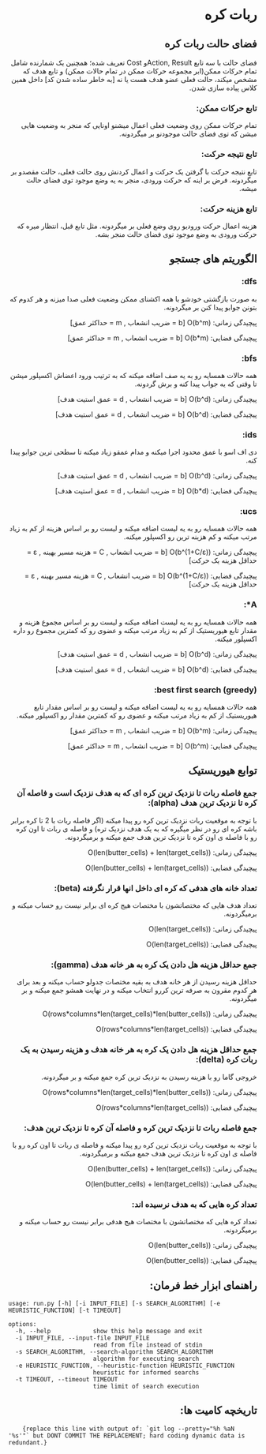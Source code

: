 <div style="direction: rtl;">

# ربات کره

## فضای حالت ربات کره

فضای حالت با سه تابع Action, Resultو Cost تعریف شده؛ همچنین یک شمارنده شامل تمام حرکات ممکن(ابر مجموعه حرکات ممکن در تمام حالات ممکن) و تابع هدف که مشخص میکند، حالت فعلی عضو هدف هست یا نه [به خاطر ساده شدن کد] داخل همین کلاس پیاده سازی شدن.

### تابع حرکات ممکن:

تمام حرکات ممکن روی وضعیت فعلی اعمال میشنو اونایی که منجر به وضعیت هایی میشن که توی فضای حالت موجودنو بر میگردونه.

### تابع نتیجه حرکت:

تابع نتیجه حرکت با گرفتن یک حرکت و اعمال کردنش روی حالت فعلی، حالت مقصدو بر میگردونه. فرض بر اینه که حرکت ورودی، منجر به یه وضع موجود توی فضای حالت میشه.

### تابع هزینه حرکت:

هزینه اعمال حرکت ورودیو روی وضع فعلی بر میگردونه. مثل تابع قبل، انتظار میره که حرکت ورودی به وضع موجود توی فضای حالت منجر بشه.

## الگوریتم های جستجو

### dfs:

به صورت بازگشتی خودشو با همه اکشنای ممکن وضعیت فعلی صدا میزنه و هر کدوم که بتونن جوابو پیدا کنن بر میگردونه.

پیچیدگی زمانی: O(b^m)   [b = ضریب انشعاب , m = حداکثر عمق]

پیچیدگی فضایی: O(b*m)   [b = ضریب انشعاب , m = حداکثر عمق]

### bfs:

همه حالات همسایه رو به یه صف اضافه میکنه که به ترتیب ورود اعضاش اکسپلور میشن تا وقتی که یه جواب پیدا کنه و برش گردونه.

پیچیدگی زمانی: O(b^d)   [b = ضریب انشعاب , d = عمق استیت هدف]

پیچیدگی فضایی: O(b^d)   [b = ضریب انشعاب , d = عمق استیت هدف]

### ids:

دی اف اسو با عمق محدود اجرا میکنه و مدام عمقو زیاد میکنه تا سطحی ترین جوابو پیدا کنه.

پیچیدگی زمانی: O(b^d)   [b = ضریب انشعاب , d = عمق استیت هدف]

پیچیدگی فضایی: O(b*d)   [b = ضریب انشعاب , d = عمق استیت هدف]

### ucs:

همه حالات همسایه رو به یه لیست اضافه میکنه و لیست رو بر اساس هزینه از کم به زیاد مرتب میکنه و کم هزینه ترین رو اکسپلور میکنه.

پیچیدگی زمانی: O(b^(1+C/ε))   [b = ضریب انشعاب , C = هزینه مسیر بهینه , ε = حداقل هزینه یک حرکت]

پیچیدگی فضایی: O(b^(1+C/ε))   [b = ضریب انشعاب , C = هزینه مسیر بهینه , ε = حداقل هزینه یک حرکت]

### A*:

همه حالات همسایه رو به یه لیست اضافه میکنه و لیست رو بر اساس مجموع هزینه و مقدار تابع هیوریستیک از کم به زیاد مرتب میکنه و عضوی رو که کمترین مجموع رو داره اکسپلور میکنه.

پیچیدگی زمانی: O(b^d)   [b = ضریب انشعاب , d = عمق استیت هدف]

پیچیدگی فضایی: O(b^d)   [b = ضریب انشعاب , d = عمق استیت هدف]

### best first search (greedy):

همه حالات همسایه رو به یه لیست اضافه میکنه و لیست رو بر اساس مقدار تابع هیوریستیک از کم به زیاد مرتب میکنه و عضوی رو که کمترین مقدار رو اکسپلور میکنه.

پیچیدگی زمانی: O(b^m)   [b = ضریب انشعاب , m = حداکثر عمق]

پیچیدگی فضایی: O(b^m)   [b = ضریب انشعاب , m = حداکثر عمق]

## توابع هیوریستیک

### جمع فاصله ربات تا نزدیک ترین کره ای که به هدف نزدیک است و فاصله آن کره تا نزدیک ترین هدف (alpha):

با توجه به موقعیت ربات نزدیک ترین کره رو پیدا میکنه (اگر فاصله ربات با 2 تا کره برابر باشه کره ای رو در نظر میگیره که به یک هدف نزدیک تره) و فاصله ی ربات تا اون کره رو با فاصله ی اون کره تا نزدیک ترین هدف جمع میکنه و برمیگردونه.

پیچیدگی زمانی: O(len(butter_cells) + len(target_cells))

پیچیدگی فضایی: O(len(butter_cells) + len(target_cells))

### تعداد خانه های هدفی که کره ای داخل انها قرار نگرفته (beta):

تعداد هدف هایی که مختصاتشون با مختصات هیج کره ای برابر نیست رو حساب میکنه و برمیگردونه.

پیچیدگی زمانی: O(len(target_cells))

پیچیدگی فضایی: O(len(target_cells))

### جمع حداقل هزینه هل دادن یک کره به هر خانه هدف (gamma):

حداقل هزینه رسیدن از هر خانه هدف به بقیه مختصات جدولو حساب میکنه و بعد برای هر کدوم مقرون به صرفه ترین کررو انتخاب میکنه و در نهایت همشو جمع میکنه و بر میگردونه.

پیچیدگی زمانی: O(rows\*columns\*len(target_cells)\*len(butter_cells))

پیچیدگی فضایی: O(rows\*columns\*len(target_cells))

###  جمع حداقل هزینه هل دادن یک کره به هر خانه هدف و هزینه رسیدن به یک ربات کره (delta):

خروجی گاما رو با هزینه رسیدن به نزدیک ترین کره جمع میکنه و بر میگردونه.

پیچیدگی زمانی: O(rows\*columns\*len(target_cells)\*len(butter_cells))

پیچیدگی فضایی: O(rows\*columns\*len(target_cells))

### جمع فاصله ربات تا نزدیک ترین کره و فاصله آن کره تا نزدیک ترین هدف:

با توجه به موقعیت ربات نزدیک ترین کره رو پیدا میکنه و فاصله ی ربات تا اون کره رو با فاصله ی اون کره تا نزدیک ترین هدف جمع میکنه و برمیگردونه.

پیچیدگی زمانی: O(len(butter_cells) + len(target_cells))

پیچیدگی فضایی: O(len(butter_cells) + len(target_cells))

### تعداد کره هایی که به هدف نرسیده اند:

تعداد کره هایی که مختصاتشون با مختصات هیج هدفی برابر نیست رو حساب میکنه و برمیگردونه.

پیچیدگی زمانی: O(len(butter_cells))

پیچیدگی فضایی: O(len(butter_cells))

## راهنمای ابزار خط فرمان:

</div>
<div >

```text
usage: run.py [-h] [-i INPUT_FILE] [-s SEARCH_ALGORITHM] [-e HEURISTIC_FUNCTION] [-t TIMEOUT]

options:
  -h, --help            show this help message and exit
  -i INPUT_FILE, --input-file INPUT_FILE
                        read from file instead of stdin
  -s SEARCH_ALGORITHM, --search-algorithm SEARCH_ALGORITHM
                        algorithm for executing search
  -e HEURISTIC_FUNCTION, --heuristic-function HEURISTIC_FUNCTION
                        heuristic for informed searchs
  -t TIMEOUT, --timeout TIMEOUT
                        time limit of search execution
```

</div>
<div style="direction: rtl;">

## تاریخچه کامیت ها:

</div>
<div >

```text
    {replace this line with output of: `git log --pretty="%h %aN '%s'"` but DONT COMMIT THE REPLACEMENT; hard coding dynamic data is redundant.}
```